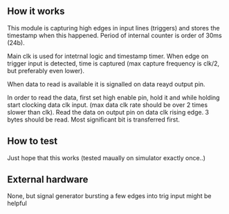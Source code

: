 <!---

This file is used to generate your project datasheet. Please fill in the information below and delete any unused
sections.

You can also include images in this folder and reference them in the markdown. Each image must be less than
512 kb in size, and the combined size of all images must be less than 1 MB.
-->

## How it works

This module is capturing high edges in input lines (triggers) and stores the timestamp when this happened.
Period of internal counter is order of 30ms (24b).

Main clk is used for intetrnal logic and timestamp timer.
When edge on trigger input is detected, time is captured (max capture frequency is clk/2, but preferably even lower).

When data to read is available it is signalled on data reayd output pin.

In order to read the data, first set high enable pin, hold it and while holding start clocking data clk input.
(max data clk rate should be over 2 times slower than clk).
Read the data on output pin on data clk rising edge. 3 bytes should be read. Most significant bit is transferred first.

## How to test

Just hope that this works (tested maually on simulator exactly once..)

## External hardware

None, but signal generator bursting a few edges into trig input might be helpful
